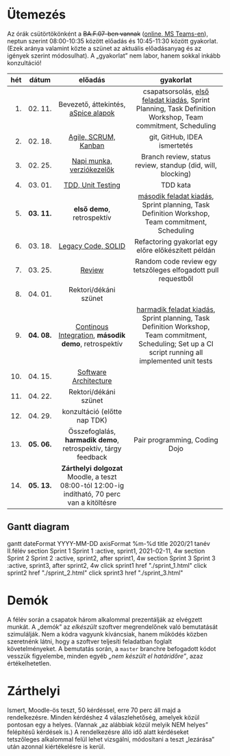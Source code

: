 # Ütemezés

Az órák csütörtökönként a ~~BA.F.07-ben vannak~~ ([online, MS Teams-en](https://teams.microsoft.com/l/team/19%3ac7cf754b3c92495bb1799aa81597d88a%40thread.tacv2/conversations?groupId=a56552c3-1b48-44d8-af21-7ac594aa9009&tenantId=1d6a56fa-705a-4bbc-8004-67a21d5e9b97)), neptun szerint 08:00-10:35 között előadás és 10:45-11:30 között gyakorlat. (Ezek aránya valamint közte a szünet az aktuális előadásanyag és az igények szerint módosulhat). A „gyakorlat” nem labor, hanem sokkal inkább konzultáció!

|hét    |dátum        |előadás|gyakorlat|
|------:|:-----------:|:-----:|:-------:|
| 1.|02.&nbsp;11.| Bevezető, áttekintés, [aSpice&nbsp;alapok](https://www.lhpes.com/blog/what-is-aspice-in-automotive)|csapatsorsolás, [első feladat kiadás](sprint_1.md), Sprint Planning, Task Definition Workshop, Team commitment, Scheduling
| 2.|02.&nbsp;18.| [Agile, SCRUM, Kanban](lectures/agile_scrum_kanban.md) | git, GitHub, IDEA ismertetés
| 3.|02.&nbsp;25.| [Napi munka, verziókezelők](lectures/daily_work.md)|Branch review, status review, standup (did, will, blocking)
| 4.|03.&nbsp;01.| [TDD, Unit Testing](lectures/tdd.md) | TDD kata
| 5.|**03.&nbsp;11.**| **első demo**, retrospektív|[második feladat kiadás](sprint_2.md), Sprint planning, Task Definition Workshop, Team commitment, Scheduling
| 6.|03.&nbsp;18.| [Legacy Code, SOLID](lectures/legacy_code.md) |Refactoring gyakorlat egy előre előkészített példán
| 7.|03.&nbsp;25.| [Review](lectures/review.md) |Random code review egy tetszőleges elfogadott pull requestből
| 8.|04.&nbsp;01.| Rektori/dékáni szünet
| 9.|**04.&nbsp;08.**| [Continous Integration](lectures/ci.md), **második demo**, retrospektív | [harmadik feladat kiadás](sprint_3.md), Sprint planning, Task Definition Workshop, Team commitment, Scheduling; Set up a CI script running all implemented unit tests
|10.|04.&nbsp;15.| [Software Architecture](lectures/software_architecture.md)
|11.|04.&nbsp;22.| Rektori/dékáni szünet
|12.|04.&nbsp;29.| konzultáció (előtte nap TDK)
|13.|**05.&nbsp;06.**| Összefoglalás, **harmadik demo**, retrospektív, tárgy feedback | Pair programming, Coding Dojo
|14.|**05.&nbsp;13.**| **Zárthelyi dolgozat** Moodle, a teszt 08:00-tól 12:00-ig indítható, 70 perc van a kitöltésre


## Gantt diagram


<div class="mermaid">
    gantt
    dateFormat  YYYY-MM-DD
    axisFormat  %m-%d
    title 2020/21 tanév II.félév
    section Sprint 1
        Sprint 1 :active, sprint1, 2021-02-11, 4w
    section Sprint 2
        Sprint 2 :active, sprint2, after sprint1, 4w
    section Sprint 3
        Sprint 3 :active, sprint3, after sprint2, 4w
    click sprint1 href "./sprint_1.html"
    click sprint2 href "./sprint_2.html"
    click sprint3 href "./sprint_3.html"
</div>


<!--
# Házi feladat - 1. hét

1. GitHub fiók létrehozása
    * ha még nincs
2. 11 JDK telepítése, mivel a szoftvert Java nyelven kell elkészíteni
    * ha nincs fönt
3. Fejlesztőkörnyezet telepítése és beállítása
    * IntelliJ IDEA az ajánlott és támogatott eszköz
4. Git és GitHub oktatóanyagok elolvasása
    * ha vannak hiányosságok
    * az órán nincs idő szájbarágósan git használatot oktatni, erre vannak interaktív oktatófelületek
    * ez mindenkinek egyéni felelőssége, ám ha konkrét kérdések merülnek fel, akkor ezekre természetesen kitérünk
5. Git repó klónozása
6. Kód futtatása a futtató- és a fejlesztőkörnyezet beállításainak tesztelése céljából
7. A jegyzet és az abban taglalt segédanyagok megismerése
8. Az elkészítendő szoftver átgondolása (lásd readme), statikus és dinamikus modell elkészítése komponens szinten
    * Ennek terjedelme (az órái példa alapján): egy absztrakciós szint a négyfelé bontás (kb. user story szint), és egy az ez alatti egyel, minden komponens még egy kibontása, kb. egyenrangú komponensek létrehozására - osztály szintre nem mennék le, még ha a végén ezekből akár osztály is lesz. Szóval kettő struktúra, kettő dinamikus viselkedést leíró diagram, egy magasabb és egy alacsonyabb absztrakciós szinten. Hogy konkrétan hány building block, azt mindenkinek "érzésre" kell megállapítania, ezért szubjektív az architektúra.
    * Ez egy egyéni feladat, hiszen még nincsenek csapatok. Az elkészítéshez javasolt eszközök: MS Visio, https://www.draw.io/.
    * Az elkészült diagramoknak a következő órán bemutatható állapotban kell lenniük.
-->



# Demók

A félév során a csapatok három alkalommal prezentálják az elvégzett munkát. A „demók” az _elkészült_ szoftver megrendelőnek való bemutatását szimulálják. Nem a kódra vagyunk kíváncsiak, hanem működés közben szeretnénk látni, hogy a szoftver teljesíti feladatban foglalt követelményeket.
A bemutatás során, a `master` branchre befogadott kódot vesszük figyelembe, minden egyéb _„nem készült el határidőre”_, azaz értékelhetetlen.


# Zárthelyi

Ismert, Moodle-ös teszt, 50 kérdéssel, erre 70 perc áll majd a rendelkezésre. Minden kérdéshez 4 válaszlehetőség, amelyek közül pontosan egy a helyes. (Vannak „az alábbiak közül melyik NEM helyes” felépítésű kérdések is.) A rendelkezésre álló idő alatt kérdéseket tetszőleges alkalommal felül lehet vizsgálni, módosítani a teszt „lezárása” után azonnal kiértékelésre is kerül.
